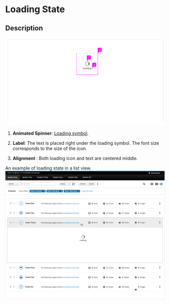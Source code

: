 # Loading State

## Description

![Loading State with Callouts](img/loading-state-description.png)
1. **Animated Spinner**:  [Loading symbol](http://www.patternfly.org/pattern-library/widgets/#spinner).

1. **Label**: The text is placed right under the loading symbol. The font size corresponds to the size of the icon.
1. **Alignment** : Both loading icon and text are centered middle.


An example of loading state in a list view.
![Loading State in a List View](img/list-view-simple-expansion-loading.png)
